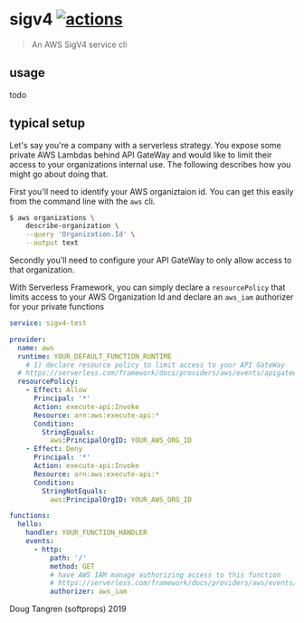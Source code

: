 # sigv4 [![actions](https://github.com/softprops/sigv4/workflows/Main/badge.svg)](https://github.com/softprops/sigv4/actions)

> An AWS SigV4 service cli

## usage

todo

## typical setup

Let's say you're a company with a serverless strategy. You expose some private AWS Lambdas behind API GateWay and would like to limit their access to your organizations internal use. The following describes how you might go about doing that.

First you'll need to identify your AWS organiztaion id. You can get this easily from the command line with the `aws` cli.

```sh
$ aws organizations \
	describe-organization \
	--query 'Organization.Id' \
	--output text
```

Secondly you'll need to configure your API GateWay to only allow access to that organization.

With Serverless Framework, you can simply declare a `resourcePolicy` that limits access to your AWS Organization Id and declare an `aws_iam` authorizer for your private functions

```yaml
service: sigv4-test

provider:
  name: aws
  runtime: YOUR_DEFAULT_FUNCTION_RUNTIME
	# 1) declare resource policy to limit access to your API GateWay
  # https://serverless.com/framework/docs/providers/aws/events/apigateway/#http-endpoints-with-aws_iam-authorizers
  resourcePolicy:
    - Effect: Allow
      Principal: '*'
      Action: execute-api:Invoke
      Resource: arn:aws:execute-api:*
      Condition:
        StringEquals:
          aws:PrincipalOrgID: YOUR_AWS_ORG_ID
    - Effect: Deny
      Principal: '*'
      Action: execute-api:Invoke
      Resource: arn:aws:execute-api:*
      Condition:
        StringNotEquals:
          aws:PrincipalOrgID: YOUR_AWS_ORG_ID

functions:
  hello:
    handler: YOUR_FUNCTION_HANDLER
    events:
      - http:
          path: '/'
          method: GET
          # have AWS IAM manage authorizing access to this function
          # https://serverless.com/framework/docs/providers/aws/events/apigateway/#http-endpoints-with-aws_iam-authorizers
          authorizer: aws_iam
```

Doug Tangren (softprops) 2019
